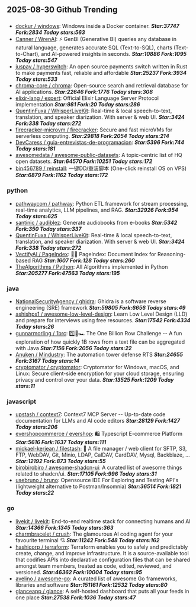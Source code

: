 ## 2025-08-30 Github Trending

### 
* [dockur / windows](https://github.com/dockur/windows): Windows inside a Docker container. ***Star:37747 Fork:2834 Today stars:563***
* [Canner / WrenAI](https://github.com/Canner/WrenAI): ⚡️ GenBI (Generative BI) queries any database in natural language, generates accurate SQL (Text-to-SQL), charts (Text-to-Chart), and AI-powered insights in seconds. ***Star:10886 Fork:1095 Today stars:547***
* [juspay / hyperswitch](https://github.com/juspay/hyperswitch): An open source payments switch written in Rust to make payments fast, reliable and affordable ***Star:25237 Fork:3934 Today stars:533***
* [chroma-core / chroma](https://github.com/chroma-core/chroma): Open-source search and retrieval database for AI applications. ***Star:22646 Fork:1776 Today stars:308***
* [elixir-lang / expert](https://github.com/elixir-lang/expert): Official Elixir Language Server Protocol implementation ***Star:981 Fork:20 Today stars:286***
* [QuentinFuxa / WhisperLiveKit](https://github.com/QuentinFuxa/WhisperLiveKit): Real-time & local speech-to-text, translation, and speaker diarization. With server & web UI. ***Star:3424 Fork:338 Today stars:272***
* [firecracker-microvm / firecracker](https://github.com/firecracker-microvm/firecracker): Secure and fast microVMs for serverless computing. ***Star:29818 Fork:2054 Today stars:214***
* [DevCaress / guia-entrevistas-de-programacion](https://github.com/DevCaress/guia-entrevistas-de-programacion):  ***Star:5396 Fork:744 Today stars:181***
* [awesomedata / awesome-public-datasets](https://github.com/awesomedata/awesome-public-datasets): A topic-centric list of HQ open datasets. ***Star:64570 Fork:10251 Today stars:172***
* [bin456789 / reinstall](https://github.com/bin456789/reinstall): 一键DD/重装脚本 (One-click reinstall OS on VPS) ***Star:6879 Fork:1162 Today stars:172***

### python
* [pathwaycom / pathway](https://github.com/pathwaycom/pathway): Python ETL framework for stream processing, real-time analytics, LLM pipelines, and RAG. ***Star:32926 Fork:954 Today stars:625***
* [santinic / audiblez](https://github.com/santinic/audiblez): Generate audiobooks from e-books ***Star:5342 Fork:350 Today stars:337***
* [QuentinFuxa / WhisperLiveKit](https://github.com/QuentinFuxa/WhisperLiveKit): Real-time & local speech-to-text, translation, and speaker diarization. With server & web UI. ***Star:3424 Fork:338 Today stars:272***
* [VectifyAI / PageIndex](https://github.com/VectifyAI/PageIndex): 📄🧠 PageIndex: Document Index for Reasoning-based RAG ***Star:1607 Fork:128 Today stars:260***
* [TheAlgorithms / Python](https://github.com/TheAlgorithms/Python): All Algorithms implemented in Python ***Star:205277 Fork:47563 Today stars:195***

### java
* [NationalSecurityAgency / ghidra](https://github.com/NationalSecurityAgency/ghidra): Ghidra is a software reverse engineering (SRE) framework ***Star:59805 Fork:6656 Today stars:49***
* [ashishps1 / awesome-low-level-design](https://github.com/ashishps1/awesome-low-level-design): Learn Low Level Design (LLD) and prepare for interviews using free resources. ***Star:17542 Fork:4334 Today stars:26***
* [gunnarmorling / 1brc](https://github.com/gunnarmorling/1brc): 1️⃣🐝🏎️ The One Billion Row Challenge -- A fun exploration of how quickly 1B rows from a text file can be aggregated with Java ***Star:7156 Fork:2056 Today stars:22***
* [Anuken / Mindustry](https://github.com/Anuken/Mindustry): The automation tower defense RTS ***Star:24655 Fork:3167 Today stars:14***
* [cryptomator / cryptomator](https://github.com/cryptomator/cryptomator): Cryptomator for Windows, macOS, and Linux: Secure client-side encryption for your cloud storage, ensuring privacy and control over your data. ***Star:13525 Fork:1209 Today stars:11***

### javascript
* [upstash / context7](https://github.com/upstash/context7): Context7 MCP Server -- Up-to-date code documentation for LLMs and AI code editors ***Star:28129 Fork:1427 Today stars:206***
* [evershopcommerce / evershop](https://github.com/evershopcommerce/evershop): 🛍️ Typescript E-commerce Platform ***Star:5616 Fork:1637 Today stars:111***
* [mickael-kerjean / filestash](https://github.com/mickael-kerjean/filestash): 📁 A file manager / web client for SFTP, S3, FTP, WebDAV, Git, Minio, LDAP, CalDAV, CardDAV, Mysql, Backblaze, ... ***Star:12192 Fork:873 Today stars:55***
* [birobirobiro / awesome-shadcn-ui](https://github.com/birobirobiro/awesome-shadcn-ui): A curated list of awesome things related to shadcn/ui. ***Star:17105 Fork:996 Today stars:31***
* [usebruno / bruno](https://github.com/usebruno/bruno): Opensource IDE For Exploring and Testing API's (lightweight alternative to Postman/Insomnia) ***Star:36514 Fork:1821 Today stars:22***

### go
* [livekit / livekit](https://github.com/livekit/livekit): End-to-end realtime stack for connecting humans and AI ***Star:14366 Fork:1345 Today stars:363***
* [charmbracelet / crush](https://github.com/charmbracelet/crush): The glamourous AI coding agent for your favourite terminal 💘 ***Star:11242 Fork:548 Today stars:162***
* [hashicorp / terraform](https://github.com/hashicorp/terraform): Terraform enables you to safely and predictably create, change, and improve infrastructure. It is a source-available tool that codifies APIs into declarative configuration files that can be shared amongst team members, treated as code, edited, reviewed, and versioned. ***Star:46362 Fork:10004 Today stars:95***
* [avelino / awesome-go](https://github.com/avelino/awesome-go): A curated list of awesome Go frameworks, libraries and software ***Star:151161 Fork:12532 Today stars:80***
* [glanceapp / glance](https://github.com/glanceapp/glance): A self-hosted dashboard that puts all your feeds in one place ***Star:27538 Fork:1036 Today stars:47***
